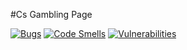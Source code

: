 #Cs Gambling Page

[![Bugs](https://sonarcloud.io/api/project_badges/measure?project=Kicked-Out_CS-Gambling-Site&metric=bugs)](https://sonarcloud.io/summary/new_code?id=Kicked-Out_CS-Gambling-Site)
[![Code Smells](https://sonarcloud.io/api/project_badges/measure?project=Kicked-Out_CS-Gambling-Site&metric=code_smells)](https://sonarcloud.io/summary/new_code?id=Kicked-Out_CS-Gambling-Site)
[![Vulnerabilities](https://sonarcloud.io/api/project_badges/measure?project=Kicked-Out_CS-Gambling-Site&metric=vulnerabilities)](https://sonarcloud.io/summary/new_code?id=Kicked-Out_CS-Gambling-Site)
